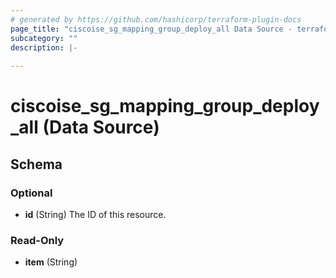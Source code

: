 ```yaml
---
# generated by https://github.com/hashicorp/terraform-plugin-docs
page_title: "ciscoise_sg_mapping_group_deploy_all Data Source - terraform-provider-ciscoise"
subcategory: ""
description: |-
  
---
```


# ciscoise_sg_mapping_group_deploy_all (Data Source)





<!-- schema generated by tfplugindocs -->
## Schema

### Optional

- **id** (String) The ID of this resource.

### Read-Only

- **item** (String)



